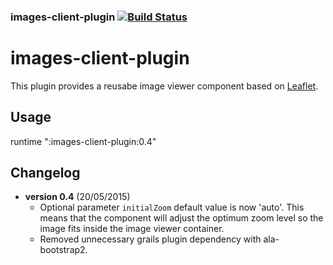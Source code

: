 ### images-client-plugin   [![Build Status](https://travis-ci.org/AtlasOfLivingAustralia/images-client-plugin.svg?branch=master)](https://travis-ci.org/AtlasOfLivingAustralia/images-client-plugin)
images-client-plugin
====================

This plugin provides a reusabe image viewer component based on [Leaflet](http://leafletjs.com/).

## Usage

runtime ":images-client-plugin:0.4"

## Changelog

* **version 0.4** (20/05/2015)
  * Optional parameter `initialZoom` default value is now 'auto'. This means that the component will adjust the optimum zoom level so the image fits inside the image viewer container.
  * Removed unnecessary grails plugin dependency with ala-bootstrap2.
